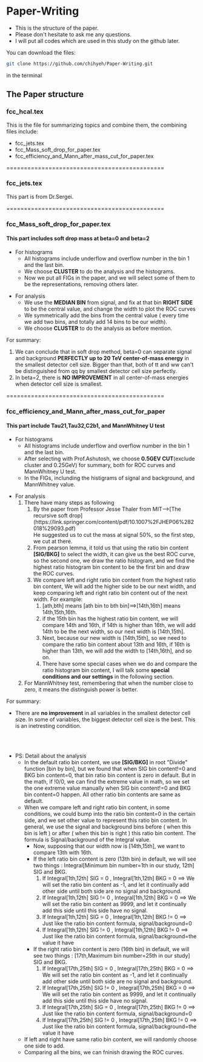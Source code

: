 
# Paper-Writing

* This is the structure of the paper.<br />
* Please don't hesitate to ask me any questions.<br />
* I will put all codes which are used in this study on the github later.<br />

You can download the files:
```bash
git clone https://github.com/chihyeh/Paper-Writing.git
```
in the terminal

## The Paper structure

### fcc_hcal.tex
This is the file for summarizing topics and combine them, the combining files include:<br />
* fcc_jets.tex<br />
* fcc_Mass_soft_drop_for_paper.tex<br />
* fcc_efficiency_and_Mann_after_mass_cut_for_paper.tex<br />

=============================================
### fcc_jets.tex
This part is from Dr.Sergei.<br />

=============================================
### fcc_Mass_soft_drop_for_paper.tex 
#### This part includes soft drop mass at beta=0 and beta=2 
<ul>
<li>For histograms
<ul>
<li>All histograms include underflow and overflow number in the bin 1 and the last bin.</li>
<li>We choose <strong>CLUSTER</strong> to do the analysis and the histograms.</li>
<li>Now we put all FIGs in the paper, and we will select some of them to be the representations, removing others later.</li>
</ul>
</li>
</ul>

<ul>
<li>For analysis
<ul>
<li>We use the <strong>MEDIAN BIN</strong> from signal, and fix at that bin <strong>RIGHT SIDE</strong> to be the central value, and change the width to plot the ROC curves</li>
<li>We symmetrically add the bins from the central value ( every time we add two bins, and totally add 14 bins to be our width).
<li>We choose <strong>CLUSTER</strong> to do the analysis as before mention.</li>
</ul>
</li>
</ul>

For summary:
<ol>
<li>We can conclude that in soft drop method, beta=0 can separate signal and background <strong>PERFECTLY up to 20 TeV center-of-mass energy</strong> in the smallest detector cell size. Bigger than that, both of tt and ww can't be distinguished from qq by smallest detector cell size perfectly.</li>
<li>In beta=2, there is <strong>NO IMPROVEMENT</strong> in all center-of-mass energies when detector cell size is smallest.</li>
</ol>

=============================================
### fcc_efficiency_and_Mann_after_mass_cut_for_paper
#### This part include Tau21,Tau32,C2b1, and MannWhitney U test
<ul>
<li>For histograms
<ul>
<li>All histograms include underflow and overflow number in the bin 1 and the last bin.</li>
<li>After selecting with Prof.Ashutosh, we choose <strong>0.5GEV CUT</strong>(exclude cluster and 0.25GeV) for summary, both for ROC curves and MannWhitney U test.</li>
<li>In the FIGs, inclunding the histigrams of signal and background, and MannWhitney value.</li>
</ul>
</li>
</ul>

<ul>
<li>For analysis
<ol>
<li>There have many steps as following
<ol>
<li>By the paper from Professor Jesse Thaler from MIT-->[The recursive soft drop](https://link.springer.com/content/pdf/10.1007%2FJHEP06%282018%29093.pdf)<br />
    He suggested us to cut the mass at signal 50%, so the first step, we cut at there.</li>
<li>From pearson lemma, it told us that using the ratio bin content <strong>[SIG/BKG]</strong> to select the width, it can give us the best ROC curve, so the second one, we draw the ratio histogram, and we find the highest ratio histogram bin content to be the first bin and draw the ROC curves.</li>
<li>We compare left and right ratio bin content from the highest ratio bin content, We will add the higher side to be our next width, and keep comparing left and right ratio bin content out of the next width. For example:
<ol>
<li>[ath,bth] means [ath bin to bth bin]==>[14th,16th] means 14th,15th,16th.
<li>if the 15th bin has the highest ratio bin content, we will compare 14th and 16th, if 14th is higher than 16th, we will add 14th to be the next width, so our next width is [14th,15th].</li>
<li>Next, because our new width is [14th,15th], so we need to compare the ratio bin content about 13th and 16th, if 16th is higher than 13th, we will add the width to [14th,16th], and so on.</li>
<li>There have some special cases when we do and compare the ratio histogram bin content, I will talk some <strong>special conditions and our settings</strong> in the following section.</li>
</ol>
</ol>
<li>For MannWhitney test, remembering that when the number close to zero, it means the distinguish power is better.</li>
</ul>

For summary: 
* There are <strong>no improvement</strong> in all variables in the smallest detector cell size. In some of variables, the biggest detector cell size is the best. This is an inetresting condition.<br />
<br />
<br />

<ul>
<li>PS: Detail about the analysis
<ul>
<li>In the default ratio bin content, we use <strong>[SIG/BKG]</strong> in root "Divide" function [bin by bin], but we found that when SIG bin content!=0 and BKG bin content=0, that bin ratio bin content is zero in default. But in the math, if !0/0, we can find the extreme value in math, so we set the one extreme value manually when SIG bin content!=0 and BKG bin content=0 happen. All other ratio bin contents are same as default.</li>
<li>When we compare left and right ratio bin content, in some conditions, we could bump into the ratio bin content=0 in the certain side, and we set other value to represent this ratio bin content. In general, we use the signal and background bins before ( when this bin is left ) or after ( when this bin is right ) this ratio bin content. The formula is Signal/background of the Integral value.
<ul>
<li>Now, supposing that our width now is [14th,15th], we want to compare 13th with 16th.</li>
<li>If the left ratio bin content is zero (13th bin) in default, we will see two things : Integral[Minimum bin number=1th in our study, 12th] SIG and BKG.
<ol>
<li>If Integral[1th,12th] SIG = 0 , Integral[1th,12th] BKG = 0 ==> We will set the ratio bin content as -1, and let it continually add other side until both side are no signal and background.</li> 
<li>If Integral[1th,12th] SIG != 0 , Integral[1th,12th] BKG = 0 ==> We will set the ratio bin content as 9999, and let it continually add this side until this side have no signal.</li> 
<li>If Integral[1th,12th] SIG = 0 , Integral[1th,12th] BKG != 0 ==> Just like the ratio bin content formula, signal/background=0</li> 
<li>If Integral[1th,12th] SIG != 0 , Integral[1th,12th] BKG != 0 ==> Just like the ratio bin content formula, signal/background=the value it have</li> 
</ol>
<li>If the right ratio bin content is zero (16th bin) in default, we will see two things : [17th,Maximum bin number=25th in our study] SIG and BKG.
<ol>
<li>If Integral[17th,25th] SIG = 0 , Integral[17th,25th] BKG = 0 ==> We will set the ratio bin content as -1, and let it continually add other side until both side are no signal and background.</li> 
<li>If Integral[17th,25th] SIG != 0 , Integral[17th,25th] BKG = 0 ==> We will set the ratio bin content as 9999, and let it continually add this side until this side have no signal.</li> 
<li>If Integral[17th,25th] SIG = 0 , Integral[17th,25th] BKG != 0 ==> Just like the ratio bin content formula, signal/background=0</li> 
<li>If Integral[17th,25th] SIG != 0 , Integral[17th,25th] BKG != 0 ==> Just like the ratio bin content formula, signal/background=the value it have</li> 
</ol>

</ul>
<li>If left and right have same ratio bin content, we will randomly choose one side to add.</li>
<li>Comparing all the bins, we can fninish drawing the ROC curves.</li>
</li>
</li>
</ul>






